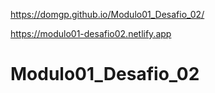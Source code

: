 https://domgp.github.io/Modulo01_Desafio_02/

https://modulo01-desafio02.netlify.app

# Modulo01_Desafio_02
